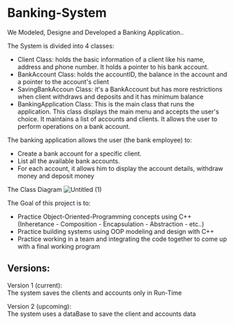 # Banking-System
 
We Modeled, Designe and Developed a Banking Application..  

The System is divided into 4 classes:
* Client Class: holds the basic information of a client like his name, address and phone number. It holds a pointer to his bank account.
* BankAccount Class: holds the accountID, the balance in the account and a pointer to the account's client
* SavingBankAccoun Class: it's a BankAccount but has more restrictions when client withdraws and deposits and it has minimum balance
* BankingApplication Class: This is the main class that runs the application. This class displays the main menu and accepts the user's choice. It maintains a list of accounts and clients. It allows the user to perform operations on a bank account.


The banking application allows the user (the bank employee) to:
* Create a bank account for a specific client.
* List all the available bank accounts.
* For each account, it allows him to display the account details, withdraw money and deposit money

The Class Diagram
![Untitled (1)](https://user-images.githubusercontent.com/102534922/204098109-eaa1dde2-8dfa-4164-b404-b9f698d00c49.png)

The Goal of this project is to:
* Practice Object-Oriented-Programming concepts using C++ (Inheretance - Composition - Encapsulation - Abstraction - etc..) 
* Practice building systems using OOP modeling and design with C++
* Practice working in a team and integrating the code together to come up with a final working program


## Versions:
Version 1 (current):  
The system saves the clients and accounts only in Run-Time 

Version 2 (upcoming):  
The system uses a dataBase to save the client and accounts data
